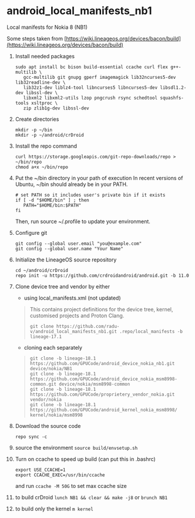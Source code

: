 # android_local_manifests_nb1
Local manifests for Nokia 8 (NB1)

Some steps taken from [https://wiki.lineageos.org/devices/bacon/build](https://wiki.lineageos.org/devices/bacon/build)
1. Install needed packages
   ```shell
   sudo apt install bc bison build-essential ccache curl flex g++-multilib \
      gcc-multilib git gnupg gperf imagemagick lib32ncurses5-dev lib32readline-dev \
      lib32z1-dev liblz4-tool libncurses5 libncurses5-dev libsdl1.2-dev libssl-dev \
      libxml2 libxml2-utils lzop pngcrush rsync schedtool squashfs-tools xsltproc \
      zip zlib1g-dev libssl-dev
   ```
1. Create directories
   ```shell
   mkdir -p ~/bin
   mkdir -p ~/android/crDroid
   ```

1. Install the repo command
   ```shell
   curl https://storage.googleapis.com/git-repo-downloads/repo > ~/bin/repo
   chmod a+x ~/bin/repo
   ```

1. Put the ~/bin directory in your path of execution
   In recent versions of Ubuntu, ~/bin should already be in your PATH.
   ```shell
   # set PATH so it includes user's private bin if it exists
   if [ -d "$HOME/bin" ] ; then
      PATH="$HOME/bin:$PATH"
   fi
   ```
   Then, run source ~/.profile to update your environment.

1. Configure git
   ```shell
   git config --global user.email "you@example.com"
   git config --global user.name "Your Name"
   ```

1. Initialize the LineageOS source repository
   ```shell
   cd ~/android/crDroid
   repo init -u https://github.com/crdroidandroid/android.git -b 11.0
   ```

1. Clone device tree and vendor by either
   * using local_manifests.xml (not updated)
   > This contains project definitions for the device tree, kernel, customised
   > projects and Proton Clang.
   > ```shell
   > git clone https://github.com/radu-v/android_local_manifests_nb1.git .repo/local_manifests -b lineage-17.1
   > ```
   * cloning each separately
   > ```shell
   > git clone -b lineage-18.1 https://github.com/GPUCode/android_device_nokia_nb1.git device/nokia/NB1
   > git clone -b lineage-18.1 https://github.com/GPUCode/android_device_nokia_msm8998-common.git device/nokia/msm8998-common
   > git clone -b lineage-18.1 https://github.com/GPUCode/proprietery_vendor_nokia.git vendor/nokia
   > git clone -b lineage-18.1 https://github.com/GPUCode/android_kernel_nokia_msm8998/ kernel/nokia/msm8998
   > ```

1. Download the source code
   ```shell
   repo sync -c
   ```

1. source the environment
   `source build/envsetup.sh`
   
1. Turn on ccache to speed up build (can put this in .bashrc)
   ```shell
   export USE_CCACHE=1
   export CCACHE_EXEC=/usr/bin/ccache
   ```
   and run `ccache -M 50G` to set max ccache size

1. to build crDroid
   `lunch NB1 && clear && make -j8`
   or
   `brunch NB1`

1. to build only the kernel
   `m kernel`

